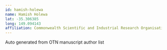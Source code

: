 ```yaml
---
id: hamish-holewa
name: Hamish Holewa
lat: -35.306385
long: 149.094143
affiliation: Commonwealth Scientific and Industrial Research Organisation (CSIRO), Canberra, Australia
---
```


Auto generated from OTN manuscript author list
